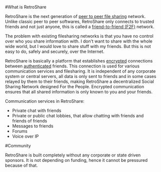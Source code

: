 #What is RetroShare

RetroShare is the next generation of [peer to peer file sharing](https://en.wikipedia.org/wiki/Peer-to-peer_file_sharing) network. Unlike classic peer to peer softwares, RetroShare only connects to trusted friends and not just anyone, this is called a [friend-to-friend (F2F)](https://en.wikipedia.org/wiki/Friend-to-friend) network.

The problem with existing filesharing networks is that you have no control over who you share information with. I don't want to share with the whole wide world, but I would love to share stuff with my friends. But this is not easy to do, safely and securely, over the Internet.

RetroShare is basically a platform that establishes [encrypted](https://en.wikipedia.org/wiki/Encryption) connections between [authenticated](https://en.wikipedia.org/wiki/Authentication) friends. This connection is used for various communication services and filesharing. It is independent of any corporate system or central servers, all data is only sent to friends and in some cases relayed by them to their friends, making RetroShare a decentralized Social Sharing Network designed For the People. Encrypted communication ensures that all shared information is only known to you and your friends.

Communication services in RetroShare:

 - Private chat with friends
 - Private or public chat lobbies, that allow chatting with friends and friends of friends
 - Messages to friends
 - Forums
 - Voice over IP

#Community

RetroShare is built completely without any corporate or state driven sponsors. It is not depending on funding, hence it cannot be pressured because of that. 
